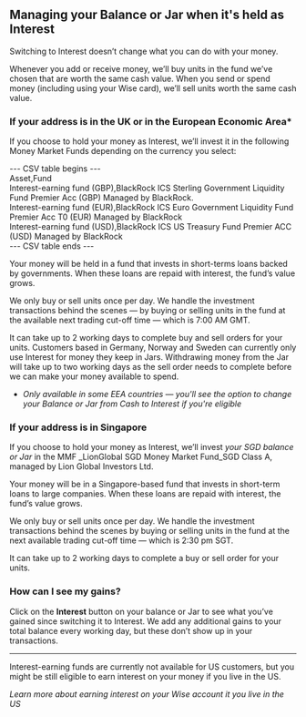 ## Managing your Balance or Jar when it's held as Interest  
Switching to Interest doesn’t change what you can do with your money. 

Whenever you add or receive money, we’ll buy units in the fund we’ve chosen that are worth the same cash value. When you send or spend money (including using your Wise card), we’ll sell units worth the same cash value.

###  **If your address is in the UK or in the European Economic Area***

If you choose to hold your money as Interest, we’ll invest it in the following Money Market Funds depending on the currency you select:


--- CSV table begins ---  
Asset,Fund  
Interest-earning fund (GBP),BlackRock ICS Sterling Government Liquidity Fund Premier Acc (GBP) Managed by BlackRock.  
Interest-earning fund (EUR),BlackRock ICS Euro Government Liquidity Fund Premier Acc T0 (EUR) Managed by BlackRock  
Interest-earning fund (USD),BlackRock ICS US Treasury Fund Premier ACC (USD) Managed by BlackRock  
--- CSV table ends ---  


Your money will be held in a fund that invests in short-terms loans backed by governments. When these loans are repaid with interest, the fund’s value grows. 

We only buy or sell units once per day. We handle the investment transactions behind the scenes — by buying or selling units in the fund at the available next trading cut-off time — which is 7:00 AM GMT. 

It can take up to 2 working days to complete buy and sell orders for your units. Customers based in Germany, Norway and Sweden can currently only use Interest for money they keep in Jars. Withdrawing money from the Jar will take up to two working days as the sell order needs to complete before we can make your money available to spend.

* _Only available in some EEA countries — you'll see the option to change your Balance or Jar from Cash to Interest if you're eligible_

###  **If your address is in Singapore**

If you choose to hold your money as Interest, we’ll invest _your SGD balance or Jar_ in the MMF _LionGlobal SGD Money Market Fund_SGD Class A, managed by Lion Global Investors Ltd.

Your money will be in a Singapore-based fund that invests in short-term loans to large companies. When these loans are repaid with interest, the fund’s value grows.

We only buy or sell units once per day. We handle the investment transactions behind the scenes by buying or selling units in the fund at the next available trading cut-off time — which is 2:30 pm SGT. 

It can take up to 2 working days to complete a buy or sell order for your units.

###  **How can I see my gains?**

Click on the **Interest** button on your balance or Jar to see what you’ve gained since switching it to Interest. We add any additional gains to your total balance every working day, but these don’t show up in your transactions.

* * *

Interest-earning funds are currently not available for US customers, but you might be still eligible to earn interest on your money if you live in the US.

 _Learn more about earning interest on your Wise account it you live in the US_